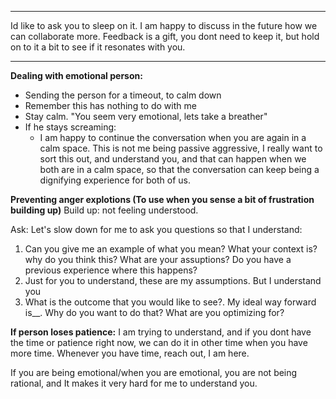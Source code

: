 

---- 

Id like to ask you to sleep on it. I am happy to discuss in the future how we can collaborate more. Feedback is a gift, you dont need to keep it, but hold on to it a bit to see if it resonates with you.

----
**Dealing with emotional person:**
- Sending the person for a timeout, to calm down
- Remember this has nothing to do with me
- Stay calm. "You seem very emotional, lets take a breather"
- If he stays screaming:
	- I am happy to continue the conversation when you are again in a calm space. This is not me being passive aggressive, I really want to sort this out, and understand you, and that can happen when we both are in a calm space, so that the conversation can keep being a dignifying experience for both of us.

**Preventing anger explotions (To use when you sense a bit of frustration building up)**
Build up: not feeling understood.

Ask: 
Let's slow down for me to ask you questions so that I understand:
1. Can you give me an example of what you mean? What your context is? why do you think this? What are your assuptions? Do you have a previous experience where this happens?
2. Just for you to understand, these are my assumptions. But I understand you
3. What is the outcome that you would like to see?. My ideal way forward is__. Why do you want to do that? What are you optimizing for?

**If person loses patience:** 
I am trying to understand, and if you dont have the time or patience right now, we can do it in other time when you have more time. Whenever you have time, reach out, I am here.


If you are being emotional/when you are emotional, you are not being rational, and It makes it very hard for me to understand you.



